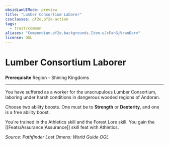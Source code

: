 ```yaml
---
obsidianUIMode: preview
title: "Lumber Consortium Laborer"
cssclasses: pf2e,pf2e-action
tags:
  - trait/common
aliases: "Compendium.pf2e.backgrounds.Item.uJcFanGjVranEarv"
license: OGL
---
```

# Lumber Consortium Laborer

### 






**Prerequisite** Region - Shining Kingdoms

* * *

You have suffered as a worker for the unscrupulous Lumber Consortium, laboring under harsh conditions in dangerous wooded regions of Andoran.

Choose two ability boosts. One must be to **Strength** or **Dexterity**, and one is a free ability boost.

You're trained in the Athletics skill and the Forest Lore skill. You gain the [[Feats/Assurance|Assurance]] skill feat with Athletics.

*Source: Pathfinder Lost Omens: World Guide*
*OGL*